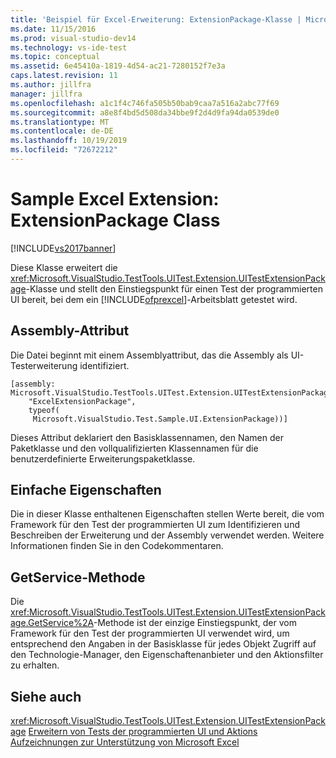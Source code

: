 ```yaml
---
title: 'Beispiel für Excel-Erweiterung: ExtensionPackage-Klasse | Microsoft-Dokumentation'
ms.date: 11/15/2016
ms.prod: visual-studio-dev14
ms.technology: vs-ide-test
ms.topic: conceptual
ms.assetid: 6e45410a-1819-4d54-ac21-7280152f7e3a
caps.latest.revision: 11
ms.author: jillfra
manager: jillfra
ms.openlocfilehash: a1c1f4c746fa505b50bab9caa7a516a2abc77f69
ms.sourcegitcommit: a8e8f4bd5d508da34bbe9f2d4d9fa94da0539de0
ms.translationtype: MT
ms.contentlocale: de-DE
ms.lasthandoff: 10/19/2019
ms.locfileid: "72672212"
---
```

# <a name="sample-excel-extension-extensionpackage-class"></a>Sample Excel Extension: ExtensionPackage Class
[!INCLUDE[vs2017banner](../includes/vs2017banner.md)]

Diese Klasse erweitert die <xref:Microsoft.VisualStudio.TestTools.UITest.Extension.UITestExtensionPackage>-Klasse und stellt den Einstiegspunkt für einen Test der programmierten UI bereit, bei dem ein [!INCLUDE[ofprexcel](../includes/ofprexcel-md.md)]-Arbeitsblatt getestet wird.

## <a name="assembly-attribute"></a>Assembly-Attribut
 Die Datei beginnt mit einem Assemblyattribut, das die Assembly als UI-Testerweiterung identifiziert.

```
[assembly: Microsoft.VisualStudio.TestTools.UITest.Extension.UITestExtensionPackage(
    "ExcelExtensionPackage",
    typeof(
     Microsoft.VisualStudio.Test.Sample.UI.ExtensionPackage))]
```

 Dieses Attribut deklariert den Basisklassennamen, den Namen der Paketklasse und den vollqualifizierten Klassennamen für die benutzerdefinierte Erweiterungspaketklasse.

## <a name="simple-properties"></a>Einfache Eigenschaften
 Die in dieser Klasse enthaltenen Eigenschaften stellen Werte bereit, die vom Framework für den Test der programmierten UI zum Identifizieren und Beschreiben der Erweiterung und der Assembly verwendet werden. Weitere Informationen finden Sie in den Codekommentaren.

## <a name="getservice-method"></a>GetService-Methode
 Die <xref:Microsoft.VisualStudio.TestTools.UITest.Extension.UITestExtensionPackage.GetService%2A>-Methode ist der einzige Einstiegspunkt, der vom Framework für den Test der programmierten UI verwendet wird, um entsprechend den Angaben in der Basisklasse für jedes Objekt Zugriff auf den Technologie-Manager, den Eigenschaftenanbieter und den Aktionsfilter zu erhalten.

## <a name="see-also"></a>Siehe auch
 <xref:Microsoft.VisualStudio.TestTools.UITest.Extension.UITestExtensionPackage> [Erweitern von Tests der programmierten UI und Aktions Aufzeichnungen zur Unterstützung von Microsoft Excel](../test/extending-coded-ui-tests-and-action-recordings-to-support-microsoft-excel.md)
